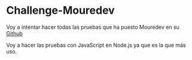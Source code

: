 # Challenge-Mouredev
Voy a intentar hacer todas las pruebas que ha puesto Mouredev en su [Github](https://github.com/mouredev/Weekly-Challenge-2022-Swift)

Voy a hacer las pruebas con JavaScript en Node.js ya que es la que más uso.